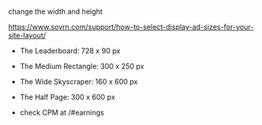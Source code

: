 
change the width and height


https://www.sovrn.com/support/how-to-select-display-ad-sizes-for-your-site-layout/

- The Leaderboard: 728 x 90 px
- The Medium Rectangle: 300 x 250 px
- The Wide Skyscraper: 160 x 600 px
- The Half Page: 300 x 600 px

- check CPM at /#earnings

<script src="//ap.lijit.com/www/delivery/fpi.js?z=619679&width=728&height=90"></script>